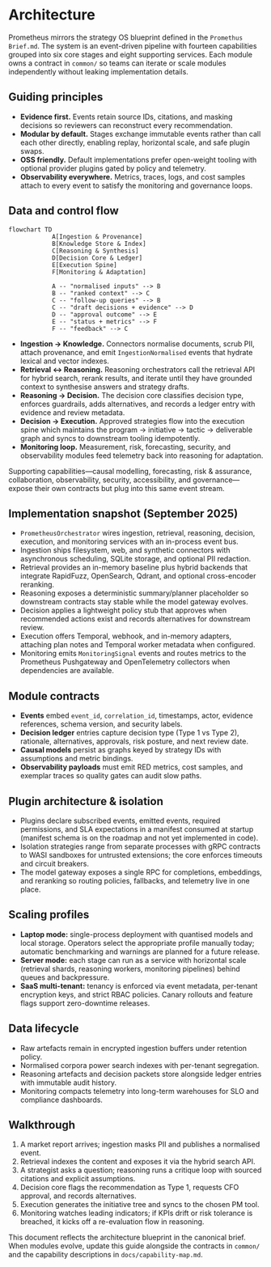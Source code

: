 # Architecture

Prometheus mirrors the strategy OS blueprint defined in the `Promethus
Brief.md`. The system is an event-driven pipeline with fourteen capabilities
grouped into six core stages and eight supporting services. Each module owns a
contract in `common/` so teams can iterate or scale modules independently
without leaking implementation details.

## Guiding principles

- **Evidence first.** Events retain source IDs, citations, and masking
  decisions so reviewers can reconstruct every recommendation.
- **Modular by default.** Stages exchange immutable events rather than call
  each other directly, enabling replay, horizontal scale, and safe plugin
  swaps.
- **OSS friendly.** Default implementations prefer open-weight tooling with
  optional provider plugins gated by policy and telemetry.
- **Observability everywhere.** Metrics, traces, logs, and cost samples attach
  to every event to satisfy the monitoring and governance loops.

## Data and control flow

```mermaid
flowchart TD
            A[Ingestion & Provenance]
            B[Knowledge Store & Index]
            C[Reasoning & Synthesis]
            D[Decision Core & Ledger]
            E[Execution Spine]
            F[Monitoring & Adaptation]

            A -- "normalised inputs" --> B
            B -- "ranked context" --> C
            C -- "follow-up queries" --> B
            C -- "draft decisions + evidence" --> D
            D -- "approval outcome" --> E
            E -- "status + metrics" --> F
            F -- "feedback" --> C
```

- **Ingestion → Knowledge.** Connectors normalise documents, scrub PII, attach
  provenance, and emit `IngestionNormalised` events that hydrate lexical and
  vector indexes.
- **Retrieval ↔ Reasoning.** Reasoning orchestrators call the retrieval API for
  hybrid search, rerank results, and iterate until they have grounded context
  to synthesise answers and strategy drafts.
- **Reasoning → Decision.** The decision core classifies decision type, enforces
  guardrails, adds alternatives, and records a ledger entry with evidence and
  review metadata.
- **Decision → Execution.** Approved strategies flow into the execution spine
  which maintains the program → initiative → tactic → deliverable graph and
  syncs to downstream tooling idempotently.
- **Monitoring loop.** Measurement, risk, forecasting, security, and
  observability modules feed telemetry back into reasoning for adaptation.

Supporting capabilities—causal modelling, forecasting, risk & assurance,
collaboration, observability, security, accessibility, and governance—expose
their own contracts but plug into this same event stream.

## Implementation snapshot (September 2025)

- `PrometheusOrchestrator` wires ingestion, retrieval, reasoning, decision,
  execution, and monitoring services with an in-process event bus.
- Ingestion ships filesystem, web, and synthetic connectors with asynchronous
  scheduling, SQLite storage, and optional PII redaction.
- Retrieval provides an in-memory baseline plus hybrid backends that
  integrate RapidFuzz, OpenSearch, Qdrant, and optional cross-encoder
  reranking.
- Reasoning exposes a deterministic summary/planner placeholder so downstream
  contracts stay stable while the model gateway evolves.
- Decision applies a lightweight policy stub that approves when recommended
  actions exist and records alternatives for downstream review.
- Execution offers Temporal, webhook, and in-memory adapters, attaching plan
  notes and Temporal worker metadata when configured.
- Monitoring emits `MonitoringSignal` events and routes metrics to the
  Prometheus Pushgateway and OpenTelemetry collectors when dependencies are
  available.

## Module contracts

- **Events** embed `event_id`, `correlation_id`, timestamps, actor, evidence
  references, schema version, and security labels.
- **Decision ledger** entries capture decision type (Type 1 vs Type 2),
  rationale, alternatives, approvals, risk posture, and next review date.
- **Causal models** persist as graphs keyed by strategy IDs with assumptions and
  metric bindings.
- **Observability payloads** must emit RED metrics, cost samples, and exemplar
  traces so quality gates can audit slow paths.

## Plugin architecture & isolation

- Plugins declare subscribed events, emitted events, required permissions, and
  SLA expectations in a manifest consumed at startup (manifest schema is on the
  roadmap and not yet implemented in code).
- Isolation strategies range from separate processes with gRPC contracts to
  WASI sandboxes for untrusted extensions; the core enforces timeouts and
  circuit breakers.
- The model gateway exposes a single RPC for completions, embeddings, and
  reranking so routing policies, fallbacks, and telemetry live in one place.

## Scaling profiles

- **Laptop mode:** single-process deployment with quantised models and local
  storage. Operators select the appropriate profile manually today; automatic
  benchmarking and warnings are planned for a future release.
- **Server mode:** each stage can run as a service with horizontal scale
  (retrieval shards, reasoning workers, monitoring pipelines) behind queues and
  backpressure.
- **SaaS multi-tenant:** tenancy is enforced via event metadata, per-tenant
  encryption keys, and strict RBAC policies. Canary rollouts and feature flags
  support zero-downtime releases.

## Data lifecycle

- Raw artefacts remain in encrypted ingestion buffers under retention policy.
- Normalised corpora power search indexes with per-tenant segregation.
- Reasoning artefacts and decision packets store alongside ledger entries with
  immutable audit history.
- Monitoring compacts telemetry into long-term warehouses for SLO and compliance
  dashboards.

## Walkthrough

1. A market report arrives; ingestion masks PII and publishes a normalised
   event.
2. Retrieval indexes the content and exposes it via the hybrid search API.
3. A strategist asks a question; reasoning runs a critique loop with sourced
   citations and explicit assumptions.
4. Decision core flags the recommendation as Type 1, requests CFO approval, and
   records alternatives.
5. Execution generates the initiative tree and syncs to the chosen PM tool.
6. Monitoring watches leading indicators; if KPIs drift or risk tolerance is
   breached, it kicks off a re-evaluation flow in reasoning.

This document reflects the architecture blueprint in the canonical brief. When
modules evolve, update this guide alongside the contracts in `common/` and the
capability descriptions in `docs/capability-map.md`.
